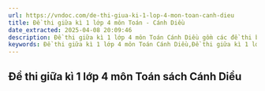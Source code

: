 ```yaml
---
url: https://vndoc.com/de-thi-giua-ki-1-lop-4-mon-toan-canh-dieu
title: Đề thi giữa kì 1 lớp 4 môn Toán - Cánh Diều
date_extracted: 2025-04-08 20:09:46
description: Đề thi giữa kì 1 lớp 4 môn Toán Cánh Diều gồm các đề thi bám sát chương trình học, với cấu trúc đề theo Thông tư 27 của Bộ, giúp các em HS luyện tập, củng cố kiến thức đã học và kĩ năng làm bài.
keywords: Đề thi giữa kì 1 lớp 4 môn Toán Cánh Diều,Đề thi giữa kì 1 lớp 4,Đề thi giữa kì 1 lớp 4 môn toán,đề kiểm tra giữa kì 1 lớp 4 môn toán,đề thi giữa kì 1 lớp 4 cánh diều
---
```


## **Đề thi giữa kì 1 lớp 4 môn Toán sách Cánh Diều**
